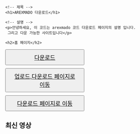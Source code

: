 <html lang="ko">
<head>
    <meta charset="UTF-8">
    <title>AREXMADO 다운로드</title>
    <style>
        /* 버튼 공통 스타일 */
        .btn {
            font-size: 18px;
            padding: 10px 20px;
            margin: 10px 0;   /* 위아래 간격 */
            display: block;   /* 세로 배치 */
            width: 250px;     /* 버튼 넓이 고정 (선택) */
        }
    </style>
</head>
<body>
    
    <!-- 제목 -->
    <h1>AREXMADO 다운로드</h1>

    <!-- 설명 -->
    <p>안녕하세요, 이 코드는 arexmado 코드 다운로드 페이지의 설명 입니다.
     그리고 다운 가능한 사이트입니다</p>

   <!-- 홈 -->
    <h2>홈 페이지</h2>

<div>
  <a href="lgoe.html"><button class="btn">다운로드</button></a>
</div>
<div>
  <a href="templates/indexs.html"><button class="btn">업로드,다운로드 페이지로 이동</button></a>
</div>
<div>
  <a href="downloads_updated.html"><button class="btn">다운로드 페이지로 이동</button></a>
</div>

<section id="latest-videos" class="mx-auto max-w-6xl px-4 mt-16">
  <h2 class="text-2xl font-bold mb-4">최신 영상</h2>
  <div id="video-list" class="grid grid-cols-1 sm:grid-cols-2 lg:grid-cols-3 gap-8">
    <!-- 최신 영상이 여기에 동적으로 삽입됩니다 -->
  </div>
</section>

<script>
  const apiKey = 'YOUR_API_KEY'; // 발급받은 API 키를 여기에 입력하세요
  const channelId = 'UCXXXXXXX'; // AREXMADO 채널의 ID를 여기에 입력하세요

  async function fetchLatestVideos() {
    const response = await fetch(`https://www.googleapis.com/youtube/v3/search?key=${apiKey}&channelId=${channelId}&order=date&part=snippet&type=video&maxResults=3`);
    const data = await response.json();

    const videoList = document.getElementById('video-list');
    data.items.forEach(item => {
      const videoId = item.id.videoId;
      const title = item.snippet.title;
      const thumbnail = item.snippet.thumbnails.high.url;
      const videoUrl = `https://www.youtube.com/watch?v=${videoId}`;

      const videoCard = document.createElement('div');
      videoCard.classList.add('rounded-2xl', 'bg-slate-800', 'overflow-hidden', 'shadow-lg');
      videoCard.innerHTML = `
        <a href="${videoUrl}" target="_blank">
          <img class="w-full h-48 object-cover" src="${thumbnail}" alt="${title}">
          <div class="p-4">
            <h3 class="text-lg font-semibold text-white">${title}</h3>
          </div>
        </a>
      `;
      videoList.appendChild(videoCard);
    });
  }

  fetchLatestVideos();
</script>


</body>
</html>
